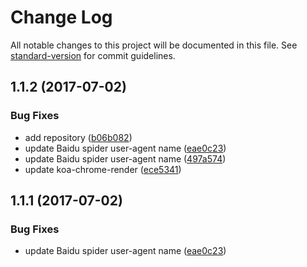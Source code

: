 # Change Log

All notable changes to this project will be documented in this file. See [standard-version](https://github.com/conventional-changelog/standard-version) for commit guidelines.

<a name="1.1.2"></a>
## 1.1.2 (2017-07-02)


### Bug Fixes

* add repository ([b06b082](https://github.com/gwuhaolin/koa-seo/commit/b06b082))
* update Baidu spider user-agent name ([eae0c23](https://github.com/gwuhaolin/koa-seo/commit/eae0c23))
* update Baidu spider user-agent name ([497a574](https://github.com/gwuhaolin/koa-seo/commit/497a574))
* update koa-chrome-render ([ece5341](https://github.com/gwuhaolin/koa-seo/commit/ece5341))



<a name="1.1.1"></a>
## 1.1.1 (2017-07-02)


### Bug Fixes
* update Baidu spider user-agent name ([eae0c23](https://github.com/gwuhaolin/koa-seo/commit/eae0c23))
